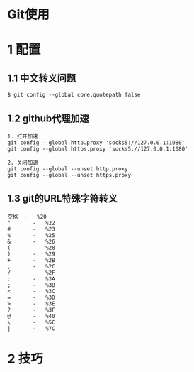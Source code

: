 Git使用
===
# 1 配置
## 1.1 中文转义问题
```
$ git config --global core.quotepath false
```
## 1.2 github代理加速
```
1. 打开加速
git config --global http.proxy 'socks5://127.0.0.1:1080'
git config --global https.proxy 'socks5://127.0.0.1:1080'

2. 关闭加速
git config --global --unset http.proxy
git config --global --unset https.proxy
```
## 1.3 git的URL特殊字符转义
```
空格	-	%20
"		-	%22
#		-   %23
%		-   %25
&		-   %26
(		-   %28
)       -   %29
+       -   %2B
,		-   %2C
/		-   %2F
:		-   %3A
;		-   %3B
<		-   %3C
=		-   %3D
>		-   %3E
?		-   %3F
@		-   %40
\       -   %5C
|       -   %7C
```
# 2 技巧

